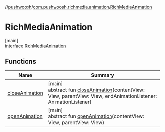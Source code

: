 //[pushwoosh](../../../index.md)/[com.pushwoosh.richmedia.animation](../index.md)/[RichMediaAnimation](index.md)

# RichMediaAnimation

[main]\
interface [RichMediaAnimation](index.md)

## Functions

| Name | Summary |
|---|---|
| [closeAnimation](close-animation.md) | [main]<br>abstract fun [closeAnimation](close-animation.md)(contentView: View, parentView: View, endAnimationListener: AnimationListener) |
| [openAnimation](open-animation.md) | [main]<br>abstract fun [openAnimation](open-animation.md)(contentView: View, parentView: View) |
